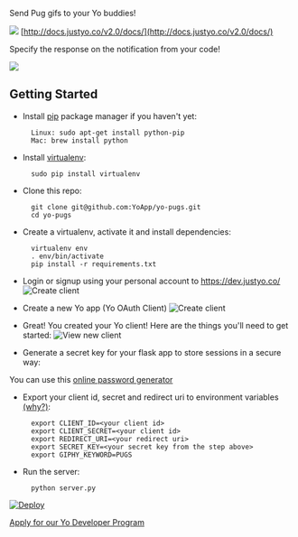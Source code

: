 
Send Pug gifs to your Yo buddies!

![](http://cl.ly/image/1C252V3M2037/yo-pugs.gif)
[http://docs.justyo.co/v2.0/docs/](http://docs.justyo.co/v2.0/docs/)

Specify the response on the notification from your code!

![](http://cl.ly/image/3S362I430J0d/Untitled.png)

## Getting Started

* Install [pip](http://pip.readthedocs.org/en/latest/installing.html) package manager if you haven't yet:

        Linux: sudo apt-get install python-pip
        Mac: brew install python

* Install [virtualenv](http://virtualenv.readthedocs.org/en/latest/virtualenv.html#installation):

        sudo pip install virtualenv

* Clone this repo: 

        git clone git@github.com:YoApp/yo-pugs.git
        cd yo-pugs
        
* Create a virtualenv, activate it and install dependencies:

        virtualenv env
        . env/bin/activate
        pip install -r requirements.txt

* Login or signup using your personal account to https://dev.justyo.co/
![Create client](http://cl.ly/image/3S2u2U0X0H0d/Screen%20Shot%202015-07-27%20at%201.37.00%20PM.png)

* Create a new Yo app (Yo OAuth Client) 
![Create client](http://cl.ly/image/2S1O2w2f0i0B/Create%20new%20client.png)

* Great! You created your Yo client! Here are the things you'll need to get started:
![View new client](http://cl.ly/image/2f1E3y2Y2H3r/View%20new%20client%20info_censored.jpg)

* Generate a secret key for your flask app to store sessions in a secure way:  

You can use this [online password generator](https://www.random.org/passwords/?num=1&len=24&format=plain)  

* Export your client id, secret and redirect uri to environment variables [(why?)](http://12factor.net/config):

        export CLIENT_ID=<your client id>
        export CLIENT_SECRET=<your client id>
        export REDIRECT_URI=<your redirect uri>
        export SECRET_KEY=<your secret key from the step above>
        export GIPHY_KEYWORD=PUGS

* Run the server:

        python server.py

[![Deploy](https://www.herokucdn.com/deploy/button.png)](https://heroku.com/deploy)

[Apply for our Yo Developer Program](https://yoapp.typeform.com/to/xi0WMz)
